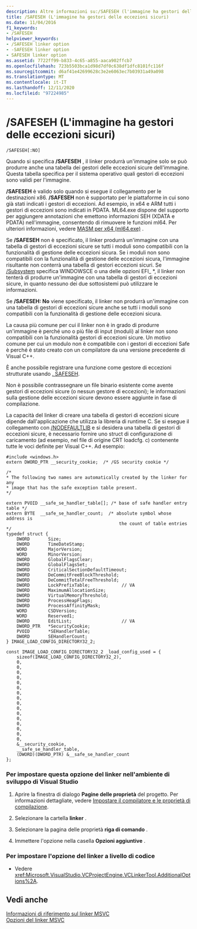 ```yaml
---
description: Altre informazioni su:/SAFESEH (l'immagine ha gestori delle eccezioni sicuri)
title: /SAFESEH (L'immagine ha gestori delle eccezioni sicuri)
ms.date: 11/04/2016
f1_keywords:
- /SAFESEH
helpviewer_keywords:
- /SAFESEH linker option
- -SAFESEH linker option
- SAFESEH linker option
ms.assetid: 7722ff99-b833-4c65-a855-aaca902ffcb7
ms.openlocfilehash: 723b5503bca1d98d7df0c638df1dfc8101fc116f
ms.sourcegitcommit: d6af41e42699628c3e2e6063ec7b03931a49a098
ms.translationtype: MT
ms.contentlocale: it-IT
ms.lasthandoff: 12/11/2020
ms.locfileid: "97224985"
---
```

# <a name="safeseh-image-has-safe-exception-handlers"></a>/SAFESEH (L'immagine ha gestori delle eccezioni sicuri)

```
/SAFESEH[:NO]
```

Quando si specifica **/SAFESEH** , il linker produrrà un'immagine solo se può produrre anche una tabella dei gestori delle eccezioni sicure dell'immagine. Questa tabella specifica per il sistema operativo quali gestori di eccezioni sono validi per l'immagine.

**/SAFESEH** è valido solo quando si esegue il collegamento per le destinazioni x86. **/SAFESEH** non è supportato per le piattaforme in cui sono già stati indicati i gestori di eccezioni. Ad esempio, in x64 e ARM tutti i gestori di eccezioni sono indicati in PDATA. ML64.exe dispone del supporto per aggiungere annotazioni che emettono informazioni SEH (XDATA e PDATA) nell'immagine, consentendo di rimuovere le funzioni ml64. Per ulteriori informazioni, vedere [MASM per x64 (ml64.exe)](../../assembler/masm/masm-for-x64-ml64-exe.md) .

Se **/SAFESEH** non è specificato, il linker produrrà un'immagine con una tabella di gestori di eccezioni sicure se tutti i moduli sono compatibili con la funzionalità di gestione delle eccezioni sicura. Se i moduli non sono compatibili con la funzionalità di gestione delle eccezioni sicura, l'immagine risultante non conterrà una tabella di gestori eccezioni sicuri. Se [/Subsystem](subsystem-specify-subsystem.md) specifica WINDOWSCE o una delle opzioni EFI_ *, il linker non tenterà di produrre un'immagine con una tabella di gestori di eccezioni sicure, in quanto nessuno dei due sottosistemi può utilizzare le informazioni.

Se **/SAFESEH: No** viene specificato, il linker non produrrà un'immagine con una tabella di gestori di eccezioni sicure anche se tutti i moduli sono compatibili con la funzionalità di gestione delle eccezioni sicura.

La causa più comune per cui il linker non è in grado di produrre un'immagine è perché uno o più file di input (moduli) al linker non sono compatibili con la funzionalità gestori di eccezioni sicure. Un motivo comune per cui un modulo non è compatibile con i gestori di eccezioni Safe è perché è stato creato con un compilatore da una versione precedente di Visual C++.

È anche possibile registrare una funzione come gestore di eccezioni strutturate usando [. SAFESEH](../../assembler/masm/dot-safeseh.md).

Non è possibile contrassegnare un file binario esistente come avente gestori di eccezioni sicure (o nessun gestore di eccezioni); le informazioni sulla gestione delle eccezioni sicure devono essere aggiunte in fase di compilazione.

La capacità del linker di creare una tabella di gestori di eccezioni sicure dipende dall'applicazione che utilizza la libreria di runtime C. Se si esegue il collegamento con [/NODEFAULTLIB](nodefaultlib-ignore-libraries.md) e si desidera una tabella di gestori di eccezioni sicure, è necessario fornire uno struct di configurazione di caricamento (ad esempio, nel file di origine CRT loadcfg. c) contenente tutte le voci definite per Visual C++. Ad esempio:

```
#include <windows.h>
extern DWORD_PTR __security_cookie;  /* /GS security cookie */

/*
* The following two names are automatically created by the linker for any
* image that has the safe exception table present.
*/

extern PVOID __safe_se_handler_table[]; /* base of safe handler entry table */
extern BYTE  __safe_se_handler_count;  /* absolute symbol whose address is
                                           the count of table entries */
typedef struct {
    DWORD       Size;
    DWORD       TimeDateStamp;
    WORD        MajorVersion;
    WORD        MinorVersion;
    DWORD       GlobalFlagsClear;
    DWORD       GlobalFlagsSet;
    DWORD       CriticalSectionDefaultTimeout;
    DWORD       DeCommitFreeBlockThreshold;
    DWORD       DeCommitTotalFreeThreshold;
    DWORD       LockPrefixTable;            // VA
    DWORD       MaximumAllocationSize;
    DWORD       VirtualMemoryThreshold;
    DWORD       ProcessHeapFlags;
    DWORD       ProcessAffinityMask;
    WORD        CSDVersion;
    WORD        Reserved1;
    DWORD       EditList;                   // VA
    DWORD_PTR   *SecurityCookie;
    PVOID       *SEHandlerTable;
    DWORD       SEHandlerCount;
} IMAGE_LOAD_CONFIG_DIRECTORY32_2;

const IMAGE_LOAD_CONFIG_DIRECTORY32_2 _load_config_used = {
    sizeof(IMAGE_LOAD_CONFIG_DIRECTORY32_2),
    0,
    0,
    0,
    0,
    0,
    0,
    0,
    0,
    0,
    0,
    0,
    0,
    0,
    0,
    0,
    0,
    &__security_cookie,
    __safe_se_handler_table,
    (DWORD)(DWORD_PTR) &__safe_se_handler_count
};
```

### <a name="to-set-this-linker-option-in-the-visual-studio-development-environment"></a>Per impostare questa opzione del linker nell'ambiente di sviluppo di Visual Studio

1. Aprire la finestra di dialogo **Pagine delle proprietà** del progetto. Per informazioni dettagliate, vedere [Impostare il compilatore e le proprietà di compilazione](../working-with-project-properties.md).

1. Selezionare la cartella **linker** .

1. Selezionare la pagina delle proprietà **riga di comando** .

1. Immettere l'opzione nella casella **Opzioni aggiuntive** .

### <a name="to-set-this-linker-option-programmatically"></a>Per impostare l'opzione del linker a livello di codice

- Vedere <xref:Microsoft.VisualStudio.VCProjectEngine.VCLinkerTool.AdditionalOptions%2A>.

## <a name="see-also"></a>Vedi anche

[Informazioni di riferimento sul linker MSVC](linking.md)<br/>
[Opzioni del linker MSVC](linker-options.md)
